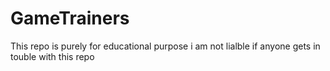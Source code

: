# GameTrainers
 
This repo is purely for educational purpose i am not lialble if anyone gets in touble with this repo
